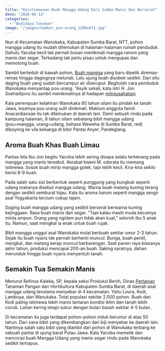 ```yaml
---
title: "Keistimewaan Buah Mangga Udang Dari Sumba Manis Dan Berserat"
date: "2020-09-13"
categories: 
  - "Budidaya Tanaman"
image: "/images/Gambar_pou-urang_1280x671.jpg"
---
```


Nun di Kecamatan Wanokaka, Kabupaten Sumba Barat, NTT, pohon mangga udang itu mudah ditemukan di halaman-halaman rumah penduduk. Dahulu Yacoba kecil tak pernah bosan menikmati mangga ranum yang manis dan segar. Terkadang tak perlu pisau untuk mengupas dan memotong buah.

Sambil berteduh di bawah pohon, [Buah mangga](http://localhost/mitra/topik/mangga) yang baru dipetik diremas-remas hingga dagingnya melunak. Lalu ujung buah disobek sedikit. Dari situ daging buah yang sudah bercampur air diseruput. Begitulah cara penduduk Wanokaka menyantap pou urang. "Asyik sekali, kata istri H. Jon Soehadijono itu sambil menikmatinya di hadapan [mitrausahatani](http://localhost/mitra).

Kala perempuan kelahiran Wanokaka 60 tahun silam itu pindah ke tanah Jawa, lezatnya pou urang sulit dinikmati. Maklum anggota famili Anacardiaceae itu tak ditemukan di daerah lain. Demi sebuah rindu pada kampung halaman, 8 tahun silam sebatang bibit mangga udang (pou=mangga, urang=udang, bahasa Weweha di Sumba Barat, red) diboyong ke vila keluarga di bibir Pantai Anyer, Pandeglang.

## Aroma Buah Khas Buah Limau

Pantas bila Ibu Jon begitu Yacoba lebih sering disapa selalu terkenang pada mangga yang manis tersebut. Kerabat kweni M. odorata itu memang istimewa. Sosok buah mirip mangga golek, tapi lebih kecil. Kira-kira sekilo berisi 8-9 buah.

Pada salah satu sisi berbentuk seperti punggung yang bungkuk seperti udang makanya disebut mangga udang. Warna buah matang kuning terang dengan sedikit semburat hijau. Kala itu aroma harum seperti mangga sengir asal Yogyakarta tercium cukup tajam.

Daging buah mangga udang yang sedikit berserat berwarna kuning kejinggaan. Rasa buah manis dan segar. "Tapi kalau masih muda kecutnya minta ampun. Orang yang ngidam pun tidak akan kuat," seloroh ibu 5 anak itu. Namun, saat mengkal ia enak untuk buah rujak.

Bibit mangga unggul asal Wanokaka mulai berbuah sekitar umur 2-3 tahun. Sejak itu buah nyaris tak pernah berhenti muncul. Bunga, buah pentil, mengkal, dan matang kerap muncul berbarengan. Saat panen raya biasanya akhir tahun, produksi mencapai 200-an buah. Saking saratnya, dahan merunduk hingga buah nyaris menyentuh tanah.

## Semakin Tua Semakin Manis

Menurut Rofinus Kaleka, SP, kepala seksi Produksi Benih, Dinas [Pertanian](http://localhost/mitra/pertanian "Pertanian") Tanaman Pangan dan Hortikultura Kabupaten Sumba Barat, di daerah asal mangga udang terutama menyebar di 4 kecamatan. Yaitu Loura, Kodi, Lamboya, dan Wanukaka. Total populasi sekitar 2.000 pohon. Buah dari Kodi paling istimewa lebih manis lantaran kondisi iklim dan tanah lebih cocok. Lahan kering tetapi subur dengan bulan basah sekitar 4-5 bulan.

Di kecamatan itu juga terdapat pohon-pohon induk berumur di atas 50 tahun. Dari sana bibit yang dikembangkan dari biji menyebar ke daerah lain. Nantinya salah satu bibit yang diambil dari pohon di Wanokaka terbang ke sebuah pantai di ujung barat Pulau Jawa. Kala Yacoba memetik dan mencicipi buah Mangga Udang yang manis segar rindu pada Wanokaka sedikit terhapus.
